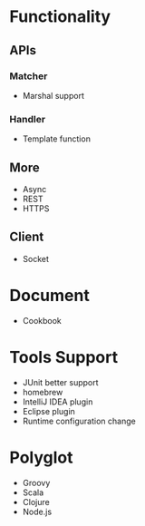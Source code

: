 # Functionality

## APIs

### Matcher
* Marshal support

### Handler
* Template function

## More
* Async
* REST
* HTTPS

## Client
* Socket

# Document
* Cookbook

# Tools Support
* JUnit better support
* homebrew
* IntelliJ IDEA plugin
* Eclipse plugin
* Runtime configuration change

# Polyglot
* Groovy
* Scala
* Clojure
* Node.js